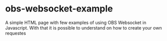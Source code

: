 # obs-websocket-example

A simple HTML page with few examples of using OBS Websocket in Javascript. With that it is possible to understand on how to create your own requestes

